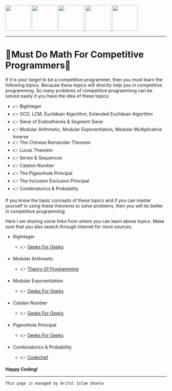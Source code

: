 
<a href = "https://shanto-swe029.github.io/"> <img src = "https://shanto-swe029.github.io/newgitphoto/home.png" height = "80" align = "left"> </a>
<a href = "https://shanto-swe029.github.io/programmingnotes"> <img src = "https://shanto-swe029.github.io/newgitphoto/programmingnotes.png" height = "80" align = "left"> </a>
<a href = "https://shanto-swe029.github.io/mathematicsnotes"> <img src = "https://shanto-swe029.github.io/newgitphoto/mathematicsnotes.png" height = "80"> </a>
<a href = "https://shanto-swe029.github.io/programmingproblems"> <img src = "https://shanto-swe029.github.io/newgitphoto/programmingproblems.png" height = "80"> </a>
<a href = "https://shanto-swe029.github.io/must-do-math-cp/home"> <img src = "https://shanto-swe029.github.io/newgitphoto/mustdomathforcp.png" height = "80"> </a>

***

# 	📢Must Do Math For Competitive Programmers📢

If it is your target to be a competitive programmer, then you must learn the following topics. Because these topics will directly help you in competitive programming. So many problems of competitive programming can be solved easily if you have the idea of these topics:

- 👉 BigInteger
- 👉 GCD, LCM, Euclidean Algorithm, Extended Euclidean Algorithm
- 👉 Sieve of Eratosthenes & Segment Sieve
- 👉 Modular Arithmetic, Modular Exponentiation, Modular Multiplicative Inverse
- 👉 The Chinese Remainder Theorem
- 👉 Lucas Theorem
- 👉 Series & Sequences
- 👉 Catalon Number
- 👉 The Pigeonhole Principal
- 👉 The Inclusion Exclusion Principal
- 👉 Combinatorics & Probability

If you know the basic concepts of these topics and if you can master yourself in using these theorems to solve problems, then you will do better in competitive programming.

Here I am sharing some links from where you can learn above topics. Make sure that you also search through internet for more sources.


- BigInteger
  - 👉 [Geeks For Geeks](https://www.geeksforgeeks.org/biginteger-class-in-java/)

- Modular Arithmetic
  - 👉 [Theory Of Programming](http://theoryofprogramming.com/2014/12/24/modular-arithmetic-properties/)

- Modular Exponentiation
  - 👉 [Geeks For Geeks](https://www.geeksforgeeks.org/modular-exponentiation-power-in-modular-arithmetic/)

- Catalan Number
  - 👉 [Geeks For Geeks](https://www.geeksforgeeks.org/program-nth-catalan-number/)

- Pigeonhole Principal
  - 👉 [Geeks For Geeks](https://www.geeksforgeeks.org/discrete-mathematics-the-pigeonhole-principle/)

- Combinatorics & Probability
  - 👉 [Codechef](https://www.codechef.com/wiki/tutorial-expectation/)


**Happy Coding!**

***

`This page is managed by Ariful Islam Shanto`
